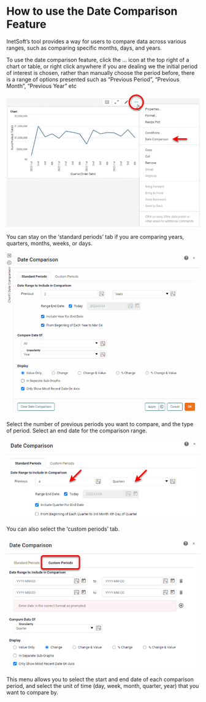# How to use the Date Comparison Feature


InetSoft’s tool provides a way for users to compare data across various ranges, such as comparing specific months, days, and years.


 To use the date comparison feature, click the … icon at the top right of a chart or table, or right click anywhere if you are dealing we the initial period of interest is chosen, rather than manually choose the period before, there is a range of options presented such as “Previous Period”, “Previous Month”, “Previous Year” etc
 
![](screenshots/date-comparison-menu.png)

You can stay on the ‘standard periods’ tab if you are comparing years, quarters, months, weeks, or days.

![](screenshots/standard-date-comparison.png)

Select the number of previous periods you want to compare, and the type of period. Select an end date for the comparison range. 

![](screenshots/select-previous-periods.png)

You can also select the ‘custom periods’ tab.

![](screenshots/custom-periods.png)

This menu allows you to select the start and end date of each comparison period, and select the unit of time (day, week, month, quarter, year) that you want to compare by. 
